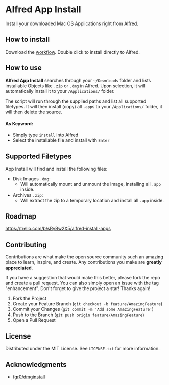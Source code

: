 # Alfred App Install
Install your downloaded Mac OS Applications right from [Alfred](https://www.alfredapp.com/).

## How to install
Download the [workflow](https://github.com/decisivedevops/alfred-install-apps/blob/main/Installing%20Apps.alfredworkflow). Double click to install directly to Alfred.

## How to use
**Alfred App Install** searches through your `~/Downloads` folder and lists installable Objects like `.zip` or `.dmg` in Alfred. Upon selection, it will automatically install it to your `/Applications/` folder.

The script will run through the supplied paths and list all supported filetypes. It will then install (copy) all `.app`s to your `/Applications/` folder, it will then delete the source.

#### As Keyword:
* Simply type `install` into Alfred
* Select the installable file and install with `Enter`

## Supported Filetypes
App Install will find and install the following files:

* Disk Images `.dmg`:
    - Will automatically mount and unmount the Image, installing all `.app` inside.
* Archives `.zip`:
    - Will extract the zip to a temporary location and install all `.app` inside.

<!-- ROADMAP -->
## Roadmap
https://trello.com/b/sRyBw2X5/alfred-install-apps

<!-- CONTRIBUTING -->
## Contributing

Contributions are what make the open source community such an amazing place to learn, inspire, and create. Any contributions you make are **greatly appreciated**.

If you have a suggestion that would make this better, please fork the repo and create a pull request. You can also simply open an issue with the tag "enhancement".
Don't forget to give the project a star! Thanks again!

1. Fork the Project
2. Create your Feature Branch (`git checkout -b feature/AmazingFeature`)
3. Commit your Changes (`git commit -m 'Add some AmazingFeature'`)
4. Push to the Branch (`git push origin feature/AmazingFeature`)
5. Open a Pull Request

<!-- LICENSE -->
## License

Distributed under the MIT License. See `LICENSE.txt` for more information.

<!-- ACKNOWLEDGMENTS -->
## Acknowledgments

* [fgr0/dmginstall](https://github.com/fgr0/dmginstall)
